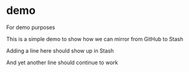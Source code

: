 # demo
For demo purposes

This is a simple demo to show how we can mirror from GitHub to Stash

Adding a line here should show up in Stash

And yet another line should continue to work
